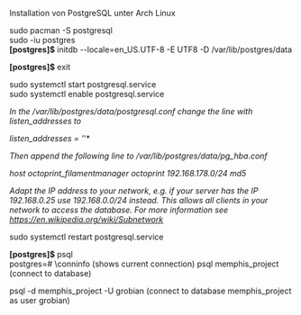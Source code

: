Installation von PostgreSQL unter Arch Linux  

sudo pacman -S postgresql  
sudo -iu postgres  
**[postgres]$** initdb --locale=en_US.UTF-8 -E UTF8 -D /var/lib/postgres/data

**[postgres]$** exit  

sudo systemctl start postgresql.service  
sudo systemctl enable postgresql.service


*In the /var/lib/postgres/data/postgresql.conf change the line with listen_addresses to*

*listen_addresses = '*'*

*Then append the following line to /var/lib/postgres/data/pg_hba.conf*

*host octoprint_filamentmanager octoprint 192.168.178.0/24 md5*

*Adapt the IP address to your network, e.g. if your server has the IP 192.168.0.25 use 192.168.0.0/24 instead. This allows all clients in your network to access the database. For more information see https://en.wikipedia.org/wiki/Subnetwork*

sudo systemctl restart postgresql.service

**[postgres]$** psql  
postgres=# \conninfo  (shows current connection)
psql memphis_project  (connect to database)

psql -d memphis_project -U grobian  (connect to database memphis_project as user grobian)  
